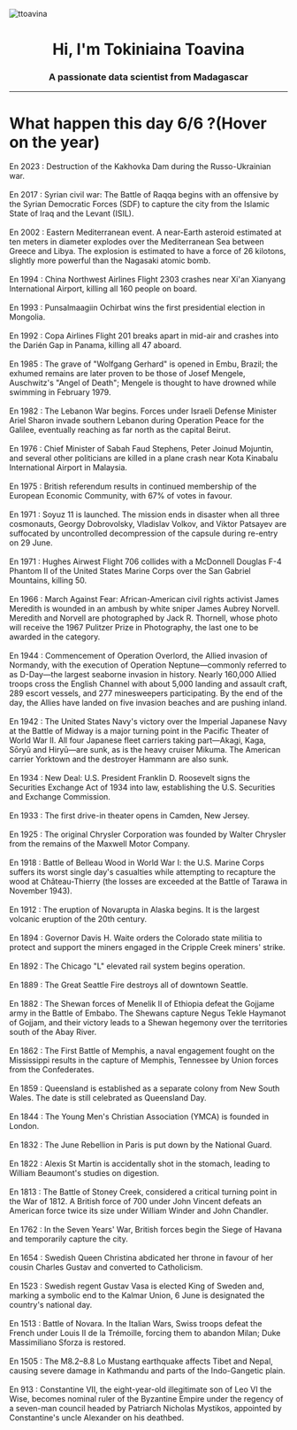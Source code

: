 
<p align="left"> <img src="https://komarev.com/ghpvc/?username=ttoavina&label=Profile%20views&color=0e75b6&style=flat" alt="ttoavina" /> </p>
<h1 align="center">Hi, I'm Tokiniaina Toavina</h1>
<h3 align="center">A passionate data scientist from Madagascar</h3>
    
<hr/>
<h1> What happen this day 6/6 ?(Hover on the year)</h1>

En 2023 : Destruction of the Kakhovka Dam during the Russo-Ukrainian war.
<br/><br/>
En 2017 : Syrian civil war: The Battle of Raqqa begins with an offensive by the Syrian Democratic Forces (SDF) to capture the city from the Islamic State of Iraq and the Levant (ISIL).
<br/><br/>
En 2002 : Eastern Mediterranean event. A near-Earth asteroid estimated at ten meters in diameter explodes over the Mediterranean Sea between Greece and Libya. The explosion is estimated to have a force of 26 kilotons, slightly more powerful than the Nagasaki atomic bomb.
<br/><br/>
En 1994 : China Northwest Airlines Flight 2303 crashes near Xi'an Xianyang International Airport, killing all 160 people on board.
<br/><br/>
En 1993 : Punsalmaagiin Ochirbat wins the first presidential election in Mongolia.
<br/><br/>
En 1992 : Copa Airlines Flight 201 breaks apart in mid-air and crashes into the Darién Gap in Panama, killing all 47 aboard.
<br/><br/>
En 1985 : The grave of "Wolfgang Gerhard" is opened in Embu, Brazil; the exhumed remains are later proven to be those of Josef Mengele, Auschwitz's "Angel of Death"; Mengele is thought to have drowned while swimming in February 1979.
<br/><br/>
En 1982 : The Lebanon War begins. Forces under Israeli Defense Minister Ariel Sharon invade southern Lebanon during Operation Peace for the Galilee, eventually reaching as far north as the capital Beirut.
<br/><br/>
En 1976 : Chief Minister of Sabah Faud Stephens, Peter Joinud Mojuntin, and several other politicians are killed in a plane crash near Kota Kinabalu International Airport in Malaysia.
<br/><br/>
En 1975 : British referendum results in continued membership of the European Economic Community, with 67% of votes in favour.
<br/><br/>
En 1971 : Soyuz 11 is launched. The mission ends in disaster when all three cosmonauts, Georgy Dobrovolsky, Vladislav Volkov, and Viktor Patsayev are suffocated by uncontrolled decompression of the capsule during re-entry on 29 June.
<br/><br/>
En 1971 : Hughes Airwest Flight 706 collides with a McDonnell Douglas F-4 Phantom II of the United States Marine Corps over the San Gabriel Mountains, killing 50.
<br/><br/>
En 1966 : March Against Fear: African-American civil rights activist James Meredith is wounded in an ambush by white sniper James Aubrey Norvell. Meredith and Norvell are photographed by Jack R. Thornell, whose photo will receive the 1967 Pulitzer Prize in Photography, the last one to be awarded in the category.
<br/><br/>
En 1944 : Commencement of Operation Overlord, the Allied invasion of Normandy, with the execution of Operation Neptune—commonly referred to as D-Day—the largest seaborne invasion in history. Nearly 160,000 Allied troops cross the English Channel with about 5,000 landing and assault craft, 289 escort vessels, and 277 minesweepers participating. By the end of the day, the Allies have landed on five invasion beaches and are pushing inland.
<br/><br/>
En 1942 : The United States Navy's victory over the Imperial Japanese Navy at the Battle of Midway is a major turning point in the Pacific Theater of World War II. All four Japanese fleet carriers taking part—Akagi, Kaga, Sōryū and Hiryū—are sunk, as is the heavy cruiser Mikuma. The American carrier Yorktown and the destroyer Hammann are also sunk.
<br/><br/>
En 1934 : New Deal: U.S. President Franklin D. Roosevelt signs the Securities Exchange Act of 1934 into law, establishing the U.S. Securities and Exchange Commission.
<br/><br/>
En 1933 : The first drive-in theater opens in Camden, New Jersey.
<br/><br/>
En 1925 : The original Chrysler Corporation was founded by Walter Chrysler from the remains of the Maxwell Motor Company.
<br/><br/>
En 1918 : Battle of Belleau Wood in World War I: the U.S. Marine Corps suffers its worst single day's casualties while attempting to recapture the wood at Château-Thierry (the losses are exceeded at the Battle of Tarawa in November 1943).
<br/><br/>
En 1912 : The eruption of Novarupta in Alaska begins. It is the largest volcanic eruption of the 20th century.
<br/><br/>
En 1894 : Governor Davis H. Waite orders the Colorado state militia to protect and support the miners engaged in the Cripple Creek miners' strike.
<br/><br/>
En 1892 : The Chicago "L" elevated rail system begins operation.
<br/><br/>
En 1889 : The Great Seattle Fire destroys all of downtown Seattle.
<br/><br/>
En 1882 : The Shewan forces of Menelik II of Ethiopia defeat the Gojjame army in the Battle of Embabo. The Shewans capture Negus Tekle Haymanot of Gojjam, and their victory leads to a Shewan hegemony over the territories south of the Abay River.
<br/><br/>
En 1862 : The First Battle of Memphis, a naval engagement fought on the Mississippi results in the capture of Memphis, Tennessee by Union forces from the Confederates.
<br/><br/>
En 1859 : Queensland is established as a separate colony from New South Wales. The date is still celebrated as Queensland Day.
<br/><br/>
En 1844 : The Young Men's Christian Association (YMCA) is founded in London.
<br/><br/>
En 1832 : The June Rebellion in Paris is put down by the National Guard.
<br/><br/>
En 1822 : Alexis St Martin is accidentally shot in the stomach, leading to William Beaumont's studies on digestion.
<br/><br/>
En 1813 : The Battle of Stoney Creek, considered a critical turning point in the War of 1812. A British force of 700 under John Vincent defeats an American force twice its size under William Winder and John Chandler.
<br/><br/>
En 1762 : In the Seven Years' War, British forces begin the Siege of Havana and temporarily capture the city.
<br/><br/>
En 1654 : Swedish Queen Christina abdicated her throne in favour of her cousin Charles Gustav and converted to Catholicism.
<br/><br/>
En 1523 : Swedish regent Gustav Vasa is elected King of Sweden and, marking a symbolic end to the Kalmar Union, 6 June is designated the country's national day.
<br/><br/>
En 1513 : Battle of Novara. In the Italian Wars, Swiss troops defeat the French under Louis II de la Trémoille, forcing them to abandon Milan; Duke Massimiliano Sforza is restored.
<br/><br/>
En 1505 : The M8.2–8.8 Lo Mustang earthquake affects Tibet and Nepal, causing severe damage in Kathmandu and parts of the Indo-Gangetic plain.
<br/><br/>
En 913 : Constantine VII, the eight-year-old illegitimate son of Leo VI the Wise, becomes nominal ruler of the Byzantine Empire under the regency of a seven-man council headed by Patriarch Nicholas Mystikos, appointed by Constantine's uncle Alexander on his deathbed.
<br/><br/>
